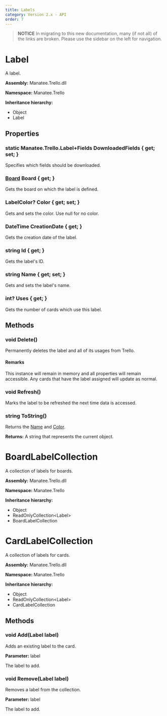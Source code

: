 ```yaml
---
title: Labels
category: Version 2.x - API
order: 7
---
```


> **NOTICE** In migrating to this new documentation, many (if not all) of the links are broken.  Please use the sidebar on the left for navigation.

# Label

A label.

**Assembly:** Manatee.Trello.dll

**Namespace:** Manatee.Trello

**Inheritance hierarchy:**

- Object
- Label

## Properties

### static Manatee.Trello.Label+Fields DownloadedFields { get; set; }

Specifies which fields should be downloaded.

### [Board](/API-Boards#board) Board { get; }

Gets the board on which the label is defined.

### LabelColor? Color { get; set; }

Gets and sets the color. Use null for no color.

### DateTime CreationDate { get; }

Gets the creation date of the label.

### string Id { get; }

Gets the label&#39;s ID.

### string Name { get; set; }

Gets and sets the label&#39;s name.

### int? Uses { get; }

Gets the number of cards which use this label.

## Methods

### void Delete()

Permanently deletes the label and all of its usages from Trello.

#### Remarks

This instance will remain in memory and all properties will remain accessible. Any cards that have the label assigned will update as normal.

### void Refresh()

Marks the label to be refreshed the next time data is accessed.

### string ToString()

Returns the [Name](/API-Labels#string-name--get-set-) and [Color](/API-Labels#labelcolor-color--get-set-).

**Returns:** A string that represents the current object.

# BoardLabelCollection

A collection of labels for boards.

**Assembly:** Manatee.Trello.dll

**Namespace:** Manatee.Trello

**Inheritance hierarchy:**

- Object
- ReadOnlyCollection&lt;Label&gt;
- BoardLabelCollection

# CardLabelCollection

A collection of labels for cards.

**Assembly:** Manatee.Trello.dll

**Namespace:** Manatee.Trello

**Inheritance hierarchy:**

- Object
- ReadOnlyCollection&lt;Label&gt;
- CardLabelCollection

## Methods

### void Add(Label label)

Adds an existing label to the card.

**Parameter:** label

The label to add.

### void Remove(Label label)

Removes a label from the collection.

**Parameter:** label

The label to add.

